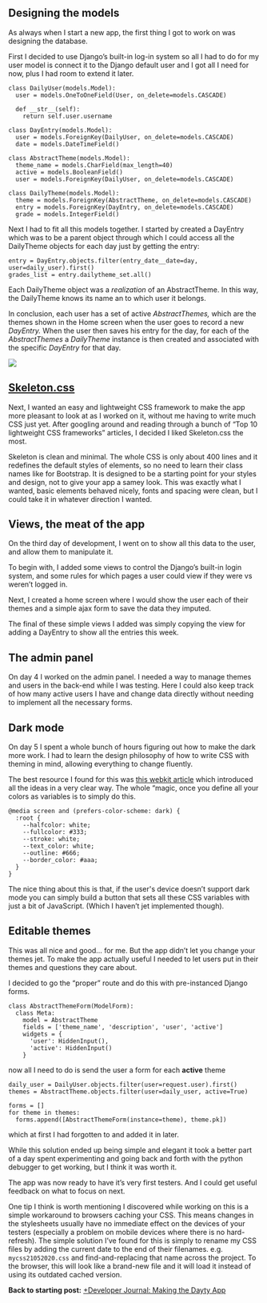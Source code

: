 ## Designing the models

As always when I start a new app, the first thing I got to work on was designing the database.

First I decided to use Django’s built-in log-in system so all I had to do for my user model is connect it to the Django default user and I got all I need for now, plus I had room to extend it later.


    class DailyUser(models.Model):
      user = models.OneToOneField(User, on_delete=models.CASCADE)
    
      def __str__(self):
        return self.user.username
    
    class DayEntry(models.Model):
      user = models.ForeignKey(DailyUser, on_delete=models.CASCADE)
      date = models.DateTimeField()
    
    class AbstractTheme(models.Model):
      theme_name = models.CharField(max_length=40)
      active = models.BooleanField()
      user = models.ForeignKey(DailyUser, on_delete=models.CASCADE)
    
    class DailyTheme(models.Model):
      theme = models.ForeignKey(AbstractTheme, on_delete=models.CASCADE)
      entry = models.ForeignKey(DayEntry, on_delete=models.CASCADE)
      grade = models.IntegerField()

Next I had to fit all this models together. I started by created a DayEntry which was to be a parent object through which I could access all the DailyTheme objects for each day just by getting the entry:

    entry = DayEntry.objects.filter(entry_date__date=day, user=daily_user).first()
    grades_list = entry.dailytheme_set.all()

Each DailyTheme object was a *realization* of an AbstractTheme. In this way, the DailyTheme knows its name an to which user it belongs. 

In conclusion, each user has a set of active *AbstractThemes,* which are the themes shown in the Home screen when the user goes to record a new *DayEntry.* When the user then saves his entry for the day, for each of the *AbstractThemes* a *DailyTheme* instance is then created and associated with the specific *DayEntry* for that day. 

![](https://paper-attachments.dropbox.com/s_DA0CD57B9D0A84D8E954FEA5DE015FC12E7ACAACB0481B863CFC1D6FA79284AA_1589068571400_image.png)




## [Skeleton.css](http://getskeleton.com/)

Next, I wanted an easy and lightweight CSS framework to make the app more pleasant to look at as I worked on it, without me having to write much CSS just yet. After googling around and reading through a bunch of “Top 10 lightweight CSS frameworks” articles, I decided I liked Skeleton.css the most. 

Skeleton is clean and minimal. The whole CSS is only about 400 lines and it redefines the default styles of elements, so no need to learn their class names like for Bootstrap. It is designed to be a starting point for your styles and design, not to give your app a samey look. This was exactly what I wanted, basic elements behaved nicely, fonts and spacing were clean, but I could take it in whatever direction I wanted. 


## Views, the meat of the app

On the third day of development, I went on to show all this data to the user, and allow them to manipulate it. 

To begin with, I added some views to control the Django’s built-in login system, and some rules for which pages a user could view if they were vs weren’t logged in. 

Next, I created a home screen where I would show the user each of their themes and a simple ajax form to save the data they imputed. 

The final of these simple views I added was simply copying the view for adding a DayEntry to show all the entries this week. 


## The admin panel

On day 4 I worked on the admin panel. I needed a way to manage themes and users in the back-end while I was testing. Here I could also keep track of how many active users I have and change data directly without needing to implement all the necessary forms. 


## Dark mode

On day 5 I spent a whole bunch of hours figuring out how to make the dark more work. I had to learn the design philosophy of how to write CSS with theming in mind, allowing everything to change fluently. 

The best resource I found for this was [this webkit article](https://webkit.org/blog/8840/dark-mode-support-in-webkit/) which introduced all the ideas in a very clear way. The whole “magic, once you define all your colors as variables is to simply do this. 


    @media screen and (prefers-color-scheme: dark) {
      :root {
        --halfcolor: white;
        --fullcolor: #333;
        --stroke: white;
        --text_color: white;
        --outline: #666;
        --border_color: #aaa;
      }
    }

The nice thing about this is that, if the user's device doesn’t support dark mode you can simply build a button that sets all these CSS variables with just a bit of JavaScript. (Which I haven’t jet implemented though).


## Editable themes

This was all nice and good… for me. But the app didn’t let you change your themes jet. To make the app actually useful I needed to let users put in their themes and questions they care about. 

I decided to go the “proper” route and do this with pre-instanced Django forms. 

    class AbstractThemeForm(ModelForm):
      class Meta:
        model = AbstractTheme
        fields = ['theme_name', 'description', 'user', 'active']
        widgets = {
          'user': HiddenInput(),
          'active': HiddenInput()
        }

now all I need to do is send the user a form for each **active** theme
  

    daily_user = DailyUser.objects.filter(user=request.user).first()
    themes = AbstractTheme.objects.filter(user=daily_user, active=True)
    
    forms = []
    for theme in themes:
      forms.append([AbstractThemeForm(instance=theme), theme.pk])

which at first I had forgotten to and added it in later. 

While this solution ended up being simple and elegant it took a better part of a day spent experimenting and going back and forth with the python debugger to get working, but I think it was worth it. 

The app was now ready to have it’s very first testers. And I could get useful feedback on what to focus on next. 

One tip I think is worth mentioning I discovered while working on this is a simple workaround to browsers caching your CSS. This means changes in the stylesheets usually have no immediate effect on the devices of your testers (especially a problem on mobile devices where there is no hard-refresh).
The simple solution I’ve found for this is simply to rename my CSS files by adding the current date to the end of their filenames. e.g. `mycss21052020.css`
and find-and-replacing that name across the project. To the browser, this will look like a brand-new file and it will load it instead of using its outdated cached version. 

**Back to starting post:**
[+Developer Journal: Making the Dayty App](/Developer-Journal-Making-the-Dayty-App) 

